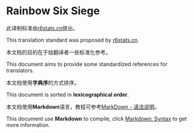 **Rainbow Six Siege**
=====================

此译制标准由[r6stats.cn](r6stats.cn)提出。

This translation standard was proposed by [r6stats.cn](r6stats.cn).

本文档的目的在于给翻译者一些标准化参考。

This document aims to provide some standardized references for translators.

本文档使用**字典序**的方式排序。

This document is sorted in **lexicographical order**.

本文档使用**Markdown**语言，教程可参考[MarkDown - 语法说明](http://www.markdown.cn/)。

This document use **Markdown** to compile, click [Markdown: Syntax](https://daringfireball.net/projects/markdown/syntax) to get more information.
